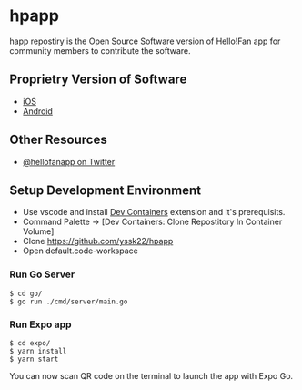 # hpapp

happ repostiry is the Open Source Software version of Hello!Fan app for community members to contribute the software.

## Proprietry Version of Software

- [iOS](https://apps.apple.com/pl/app/%E3%83%8F%E3%83%AD%E3%83%BC-%E3%83%95%E3%82%A1%E3%83%B3/id1498031184)
- [Android](https://play.google.com/store/apps/details?id=dev.yssk22.hpapp)

## Other Resources

- [@hellofanapp on Twitter](https://twitter.com/hellofanapp)

## Setup Development Environment

- Use vscode and install [Dev Containers](https://marketplace.visualstudio.com/items?itemName=ms-vscode-remote.remote-containers) extension and it's prerequisits.
- Command Palette -> [Dev Containers: Clone Repostitory In Container Volume]
- Clone https://github.com/yssk22/hpapp
- Open default.code-workspace

### Run Go Server

```
$ cd go/
$ go run ./cmd/server/main.go
```

### Run Expo app

```
$ cd expo/
$ yarn install
$ yarn start
```

You can now scan QR code on the terminal to launch the app with Expo Go.
